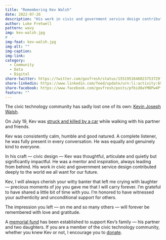 ```yaml
---
title: "Remembering Kev Walsh"
date: 2022-07-26
description: "His work in civic and government service design contributed deeply to the world we all want for our future."
author: Luke Fretwell
pattern: wavy
img: kev-walsh.jpg
#  - 
img-feat: kev-walsh.jpg
img-alt: ""
img-caption: 
img-link: 
category:
  - Community
  - Data
  - Digital
share-twitter: https://twitter.com/govfresh/status/1551951646023753729?s=20&t=wnc06xHcDuuPUshhJl2G4Q
share-linkedin: https://www.linkedin.com/feed/update/urn:li:activity:6957719082993356800
share-facebook: https://www.facebook.com/govfresh/posts/pfbid0aYM8Pw4PfbyVe5JEoMik1UJoJpzeEuoFPepTvRkCncnEtoWSKaa1gtMUqEbkvfPEl
feature: ""
---
```


The civic technology community has sadly lost one of its own: [Kevin Joseph Walsh](https://www.gofundme.com/f/kevin-walsh-memorial-fund). 

On July 19, Kev was [struck and killed by a car](https://www.owensoundsuntimes.com/news/local-news/friends-and-family-mourn-death-of-man-killed-while-walking-in-eugenia) while walking with his partner and friends.

Kev was consistently calm, humble and good natured. A complete listener, he was fully present in every conversation. He was equally and genuinely kind to everyone.

In his craft — civic design — Kev was thoughtful, articulate and quietly but significantly impactful. He was a mentor and inspiration, always leading from behind. His work in civic and government service design contributed deeply to the world we all want for our future.

Kev, I will always cherish your witty banter that left me crying with laughter — precious moments of joy you gave me that I will carry forever. I’m grateful to have shared a little bit of time with you. I’m honored to have witnessed your authenticity and unconditional support for others.

The  impression you left — on me and so many others — will forever be remembered with love and gratitude.

A [memorial fund](https://www.gofundme.com/f/kevin-walsh-memorial-fund) has been established to support Kev’s family — his partner and two daughters. If you are a member of the civic technology community, whether you knew Kev or not, I encourage you to [donate](https://www.gofundme.com/f/kevin-walsh-memorial-fund).
